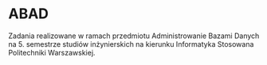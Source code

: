 # ABAD
Zadania realizowane w ramach przedmiotu Administrowanie Bazami Danych na 5. semestrze studiów inżynierskich na kierunku Informatyka Stosowana Politechniki Warszawskiej.
